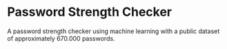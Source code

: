 # Password Strength Checker
 A password strength checker using machine learning with a public dataset of approximately 670.000 passwords.
